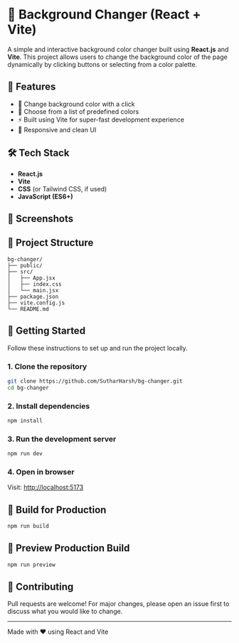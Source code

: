 # 🎨 Background Changer (React + Vite)

A simple and interactive background color changer built using **React.js** and **Vite**. This project allows users to change the background color of the page dynamically by clicking buttons or selecting from a color palette.

## 🚀 Features

- 🔄 Change background color with a click
- 🎯 Choose from a list of predefined colors
- ⚡ Built using Vite for super-fast development experience
- 📱 Responsive and clean UI

## 🛠️ Tech Stack

- **React.js**
- **Vite**
- **CSS** (or Tailwind CSS, if used)
- **JavaScript (ES6+)**

## 📸 Screenshots


## 📁 Project Structure

```
bg-changer/
├── public/
├── src/
│   ├── App.jsx
│   ├── index.css
│   └── main.jsx
├── package.json
├── vite.config.js
└── README.md
```


## 🚀 Getting Started

Follow these instructions to set up and run the project locally.

### 1. Clone the repository

```bash
git clone https://github.com/SutharHarsh/bg-changer.git
cd bg-changer
```


### 2. Install dependencies

```bash
npm install
```

### 3. Run the development server

```bash
npm run dev
```

### 4. Open in browser

Visit: [http://localhost:5173](http://localhost:5173)

## 🧱 Build for Production

```bash
npm run build
```

## 🧹 Preview Production Build

```bash
npm run preview
```

## 🙌 Contributing

Pull requests are welcome! For major changes, please open an issue first to discuss what you would like to change.

---

Made with ❤️ using React and Vite